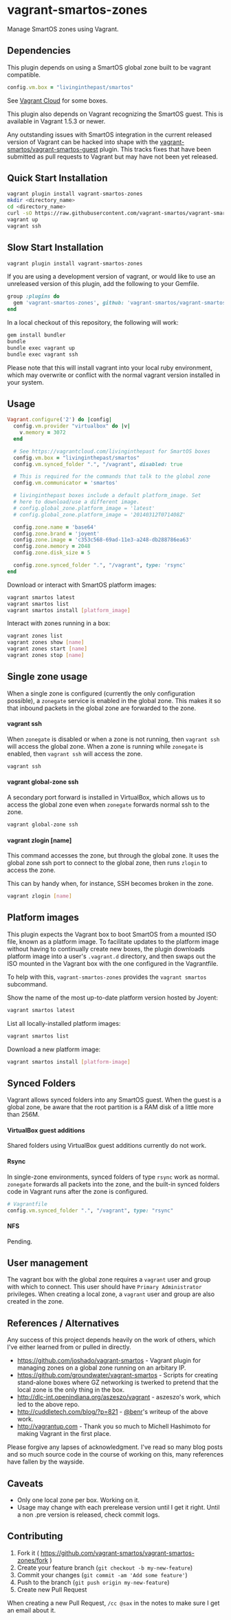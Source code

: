 vagrant-smartos-zones
=====================

Manage SmartOS zones using Vagrant.

## Dependencies

This plugin depends on using a SmartOS global zone built to be vagrant
compatible.

```ruby
config.vm.box = "livinginthepast/smartos"
```

See [Vagrant Cloud](https://vagrantcloud.com/livinginthepast) for some boxes.

This plugin also depends on Vagrant recognizing the SmartOS guest. This
is available in Vagrant 1.5.3 or newer.

Any outstanding issues with SmartOS integration in the current released
version of Vagrant can be hacked into shape with the 
[vagrant-smartos/vagrant-smartos-guest](https://github.com/vagrant-smartos/vagrant-smartos-guest)
plugin. This tracks fixes that have been submitted as pull requests to
Vagrant but may have not been yet released.

## Quick Start Installation

```bash
vagrant plugin install vagrant-smartos-zones
mkdir <directory_name>
cd <directory_name>
curl -sO https://raw.githubusercontent.com/vagrant-smartos/vagrant-smartos-zones/master/examples/Vagrantfile
vagrant up
vagrant ssh
```


## Slow Start Installation

```bash
vagrant plugin install vagrant-smartos-zones
```

If you are using a development version of vagrant, or would like to use
an unreleased version of this plugin, add the following to your Gemfile.

```ruby
group :plugins do
  gem 'vagrant-smartos-zones', github: 'vagrant-smartos/vagrant-smartos-zones'
end
```

In a local checkout of this repository, the following will work:

```bash
gem install bundler
bundle
bundle exec vagrant up
bundle exec vagrant ssh
```

Please note that this will install vagrant into your local ruby
environment, which may overwrite or conflict with the normal vagrant
version installed in your system.


## Usage

```ruby
Vagrant.configure('2') do |config|
  config.vm.provider "virtualbox" do |v|
    v.memory = 3072
  end

  # See https://vagrantcloud.com/livinginthepast for SmartOS boxes
  config.vm.box = "livinginthepast/smartos"
  config.vm.synced_folder ".", "/vagrant", disabled: true

  # This is required for the commands that talk to the global zone
  config.vm.communicator = 'smartos'

  # livinginthepast boxes include a default platform_image. Set
  # here to download/use a different image.
  # config.global_zone.platform_image = 'latest'
  # config.global_zone.platform_image = '20140312T071408Z'

  config.zone.name = 'base64'
  config.zone.brand = 'joyent'
  config.zone.image = 'c353c568-69ad-11e3-a248-db288786ea63'
  config.zone.memory = 2048
  config.zone.disk_size = 5

  config.zone.synced_folder ".", "/vagrant", type: 'rsync'
end
```

Download or interact with SmartOS platform images:

```bash
vagrant smartos latest
vagrant smartos list
vagrant smartos install [platform_image]
```

Interact with zones running in a box:

```bash
vagrant zones list
vagrant zones show [name]
vagrant zones start [name]
vagrant zones stop [name]
```

## Single zone usage

When a single zone is configured (currently the only configuration
possible), a `zonegate` service is enabled in the global zone. This
makes it so that inbound packets in the global zone are forwarded to the
zone.

#### vagrant ssh

When `zonegate` is disabled or when a zone is not running, then `vagrant
ssh` will access the global zone. When a zone is running while
`zonegate` is enabled, then `vagrant ssh` will access the zone.

```bash
vagrant ssh
```

#### vagrant global-zone ssh

A secondary port forward is installed in VirtualBox, which allows us to
access the global zone even when `zonegate` forwards normal ssh to the
zone.

```bash
vagrant global-zone ssh
```

#### vagrant zlogin [name]

This command accesses the zone, but through the global zone. It uses the
global zone ssh port to connect to the global zone, then runs `zlogin`
to access the zone.

This can by handy when, for instance, SSH becomes broken in the zone.

```bash
vagrant zlogin [name]
```

## Platform images

This plugin expects the Vagrant box to boot SmartOS from a mounted ISO
file, known as a platform image. To facilitate updates to the platform
image without having to continually create new boxes, the plugin
downloads platform image into a user's `.vagrant.d` directory, and then
swaps out the ISO mounted in the Vagrant box with the one configured in
the Vagrantfile.

To help with this, `vagrant-smartos-zones` provides the `vagrant
smartos` subcommand.

Show the name of the most up-to-date platform version hosted by Joyent:

```bash
vagrant smartos latest
```

List all locally-installed platform images:

```bash
vagrant smartos list
```

Download a new platform image:

```bash
vagrant smartos install [platform-image]
```


## Synced Folders

Vagrant allows synced folders into any SmartOS guest. When the guest is
a global zone, be aware that the root partition is a RAM disk of a
little more than 256M.

#### VirtualBox guest additions

Shared folders using VirtualBox guest additions currently do not work.

#### Rsync

In single-zone environments, synced folders of type `rsync` work as
normal. `zonegate` forwards all packets into the zone, and the built-in
synced folders code in Vagrant runs after the zone is configured.

```ruby
# Vagrantfile
config.vm.synced_folder ".", "/vagrant", type: "rsync"
```

#### NFS

Pending.

## User management

The vagrant box with the global zone requires a `vagrant` user and
group with which to connect. This user should have `Primary
Administrator` privileges. When creating a local zone, a `vagrant`
user and group are also created in the zone.

## References / Alternatives

Any success of this project depends heavily on the work of others,
which I've either learned from or pulled in directly.

* https://github.com/joshado/vagrant-smartos - Vagrant plugin for
  managing zones on a global zone running on an arbitary IP.
* https://github.com/groundwater/vagrant-smartos - Scripts for 
  creating stand-alone boxes where GZ networking is twerked to pretend
  that the local zone is the only thing in the box.
* http://dlc-int.openindiana.org/aszeszo/vagrant - aszeszo's work,
  which led to the above repo.
* http://cuddletech.com/blog/?p=821 - [@benr](https://github.com/benr)'s
  writeup of the above work.
* http://vagrantup.com - Thank you so much to Michell Hashimoto for
  making Vagrant in the first place.

Please forgive any lapses of acknowledgment. I've read so many blog
posts and so much source code in the course of working on this, many
references have fallen by the wayside.

## Caveats

* Only one local zone per box. Working on it.
* Usage may change with each prerelease version until I get it
  right. Until a non .pre version is released, check commit logs.

## Contributing

1. Fork it ( https://github.com/vagrant-smartos/vagrant-smartos-zones/fork )
2. Create your feature branch (`git checkout -b my-new-feature`)
3. Commit your changes (`git commit -am 'Add some feature'`)
4. Push to the branch (`git push origin my-new-feature`)
5. Create new Pull Request

When creating a new Pull Request, `/cc @sax` in the notes to make sure
I get an email about it.

